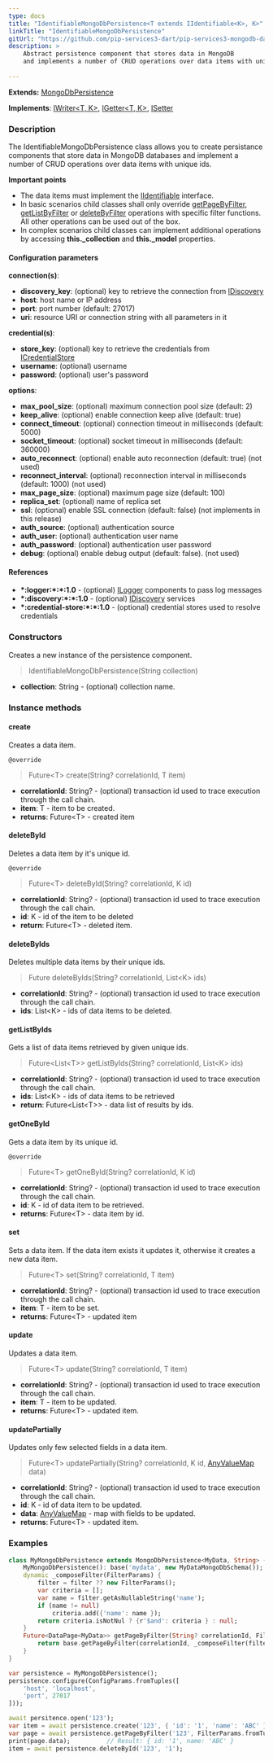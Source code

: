 ```yaml
---
type: docs
title: "IdentifiableMongoDbPersistence<T extends IIdentifiable<K>, K>"
linkTitle: "IdentifiableMongoDbPersistence"
gitUrl: "https://github.com/pip-services3-dart/pip-services3-mongodb-dart"
description: >
    Abstract persistence component that stores data in MongoDB
    and implements a number of CRUD operations over data items with unique ids.
    
---
```


**Extends:** [MongoDbPersistence<T>](../mongodb_persistence)

**Implements**: [IWriter<T, K>](../../../data/core/iwriter), [IGetter<T, K>](../../../data/core/igetter), [ISetter<T>](../../../data/core/isetter)


### Description

The IdentifiableMongoDbPersistence class allows you to create persistance components that store data in MongoDB databases and implement a number of CRUD operations over data items with unique ids.

**Important points**

- The data items must implement the [IIdentifiable](../../../commons/data/iidentifiable) interface.
- In basic scenarios child classes shall only override [getPageByFilter](../mongodb_persistence/#getpagebyfilter), [getListByFilter](../mongodb_persistence/#getlistbyfilter) or [deleteByFilter](../mongodb_persistence/#deletebyfilter)  operations with specific filter functions. All other operations can be used out of the box. 
- In complex scenarios child classes can implement additional operations by accessing **this._collection** and **this._model** properties.

#### Configuration parameters

**connection(s)**:
- **discovery_key**: (optional) key to retrieve the connection from [IDiscovery](../../../components/connect/idiscovery)
- **host**: host name or IP address
- **port**: port number (default: 27017)
- **uri**: resource URI or connection string with all parameters in it

**credential(s)**:
- **store_key**: (optional) key to retrieve the credentials from [ICredentialStore](../../../components/auth/icredential_store)
- **username**: (optional) username
- **password**: (optional) user's password

**options**:
- **max_pool_size**: (optional) maximum connection pool size (default: 2)
- **keep_alive**: (optional) enable connection keep alive (default: true)
- **connect_timeout**: (optional) connection timeout in milliseconds (default: 5000)
- **socket_timeout**: (optional) socket timeout in milliseconds (default: 360000)
- **auto_reconnect**: (optional) enable auto reconnection (default: true) (not used)
- **reconnect_interval**: (optional) reconnection interval in milliseconds (default: 1000) (not used)
- **max_page_size**: (optional) maximum page size (default: 100)
- **replica_set**: (optional) name of replica set
- **ssl**: (optional) enable SSL connection (default: false) (not implements in this release)
- **auth_source**: (optional) authentication source
- **auth_user**: (optional) authentication user name
- **auth_password**: (optional) authentication user password
- **debug**: (optional) enable debug output (default: false). (not used)

#### References
- **\*:logger:\*:\*:1.0** - (optional) [ILogger](../../../components/log/ilogger) components to pass log messages
- **\*:discovery:\*:\*:1.0** - (optional) [IDiscovery](../../../components/connect/idiscovery) services
- **\*:credential-store:\*:\*:1.0** - (optional) credential stores used to resolve credentials



### Constructors
Creates a new instance of the persistence component.

> IdentifiableMongoDbPersistence(String collection)

- **collection**: String - (optional) collection name.


### Instance methods


#### create
Creates a data item.

`@override`
> Future\<T\> create(String? correlationId, T item)

- **correlationId**: String? - (optional) transaction id used to trace execution through the call chain.
- **item**: T - item to be created.
- **returns**: Future\<T\> - created item


#### deleteById
Deletes a data item by it's unique id.

`@override`
> Future\<T\> deleteById(String? correlationId, K id)

- **correlationId**: String? - (optional) transaction id used to trace execution through the call chain.
- **id**: K - id of the item to be deleted
- **return**: Future\<T\> - deleted item.


#### deleteByIds
Deletes multiple data items by their unique ids.

> Future deleteByIds(String? correlationId, List\<K\> ids)

- **correlationId**: String? - (optional) transaction id used to trace execution through the call chain.
- **ids**: List\<K\> - ids of data items to be deleted.


#### getListByIds
Gets a list of data items retrieved by given unique ids.

> Future\<List\<T\>\> getListByIds(String? correlationId, List\<K\> ids)

- **correlationId**: String? - (optional) transaction id used to trace execution through the call chain.
- **ids**: List\<K\> - ids of data items to be retrieved
- **return**: Future\<List\<T\>\> - data list of results by ids.


#### getOneById
Gets a data item by its unique id.

`@override`
> Future\<T\> getOneById(String? correlationId, K id)

- **correlationId**: String? - (optional) transaction id used to trace execution through the call chain.
- **id**: K - id of data item to be retrieved.
- **returns**: Future\<T\> - data item by id.


#### set
Sets a data item. If the data item exists it updates it, otherwise it creates a new data item.

> Future\<T\> set(String? correlationId, T item)

- **correlationId**: String? - (optional) transaction id used to trace execution through the call chain.
- **item**: T - item to be set. 
- **returns**: Future\<T\> - updated item


#### update
Updates a data item.

> Future\<T\> update(String? correlationId, T item)

- **correlationId**: String? - (optional) transaction id used to trace execution through the call chain.
- **item**: T - item to be updated.
- **returns**: Future\<T\> - updated item.


#### updatePartially
Updates only few selected fields in a data item.

> Future\<T\> updatePartially(String? correlationId, K id, [AnyValueMap](../../../commons/data/any_value_map) data)

- **correlationId**: String? - (optional) transaction id used to trace execution through the call chain.
- **id**: K - id of data item to be updated.
- **data**: [AnyValueMap](../../../commons/data/any_value_map) - map with fields to be updated.
- **returns**: Future\<T\> - updated item.

### Examples

```dart
class MyMongoDbPersistence extends MongoDbPersistence<MyData, String> {
    MyMongoDbPersistence(): base('mydata', new MyDataMongoDbSchema());
    dynamic _composeFilter(FilterParams) {
        filter = filter ?? new FilterParams();
        var criteria = [];
        var name = filter.getAsNullableString('name');
        if (name != null)
            criteria.add({'name': name });
        return criteria.isNotNul ? {r'$and': criteria } : null;
    }
    Future<DataPage<MyData>> getPageByFilter(String? correlationId, FilterParams filter, PagingParams paging) async {
        return base.getPageByFilter(correlationId, _composeFilter(filter), paging, null);
    }
}

var persistence = MyMongoDbPersistence();
persistence.configure(ConfigParams.fromTuples([
    'host', 'localhost',
    'port', 27017
]));

await persitence.open('123');
var item = await persistence.create('123', { 'id': '1', 'name': 'ABC' });
var page = await persistence.getPageByFilter('123', FilterParams.fromTuples(['name', 'ABC']), null);
print(page.data);          // Result: { id: '1', name: 'ABC' }
item = await persistence.deleteById('123', '1');

```
